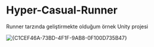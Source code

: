 # Hyper-Casual-Runner
 
Runner tarzında geliştirmekte olduğum örnek Unity projesi

![{C1CEF46A-73BD-4F1F-9AB8-0F100D735B47}](https://github.com/user-attachments/assets/b35b56f7-6a92-487f-8c60-f9eea9717e50)
